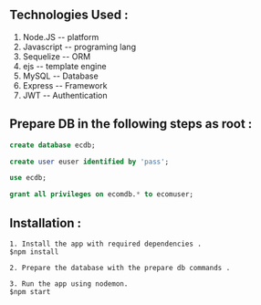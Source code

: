 ## Technologies Used :

1. Node.JS    -- platform
2. Javascript -- programing lang
3. Sequelize  -- ORM
4. ejs        -- template engine
6. MySQL      -- Database
7. Express    -- Framework
8. JWT        -- Authentication

## Prepare DB in the following steps as root :

```SQL
create database ecdb;

create user euser identified by 'pass';

use ecdb;

grant all privileges on ecomdb.* to ecomuser;
```

## Installation :
```
1. Install the app with required dependencies .
$npm install

2. Prepare the database with the prepare db commands .

3. Run the app using nodemon.
$npm start
```
